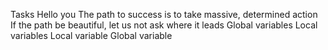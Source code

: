 Tasks
Hello you
The path to success is to take massive, determined action
If the path be beautiful, let us not ask where it leads
Global variables
Local variables
Local variable
Global variable
